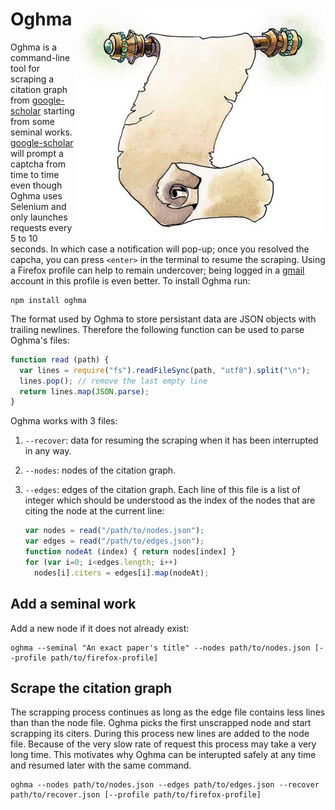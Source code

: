 # Oghma <img src="oghma.png" align="right" alt="oghma-logo" title="Oghma"/>

Oghma is a command-line tool for scraping a citation graph from [google-scholar](https://scholar.google.com/) starting from some seminal works.
[google-scholar](https://scholar.google.com/) will prompt a captcha from time to time even though Oghma uses Selenium and only launches requests every 5 to 10 seconds.
In which case a notification will pop-up; once you resolved the capcha, you can press `<enter>` in the terminal to resume the scraping.
Using a Firefox profile can help to remain undercover; being logged in a [gmail](https://mail.google.com) account in this profile is even better.
To install Oghma run:

```
npm install oghma
```

The format used by Oghma to store persistant data are JSON objects with trailing newlines.
Therefore the following function can be used to parse Oghma's files:

```js
function read (path) {
  var lines = require("fs").readFileSync(path, "utf8").split("\n");
  lines.pop(); // remove the last empty line
  return lines.map(JSON.parse);
}
```

Oghma works with 3 files:
  1. `--recover`: data for resuming the scraping when it has been interrupted in any way.
  2. `--nodes`: nodes of the citation graph.
  3. `--edges`: edges of the citation graph.
     Each line of this file is a list of integer which should be understood as the index of the nodes that are citing the node at the current line:

     ```js
     var nodes = read("/path/to/nodes.json");
     var edges = read("/path/to/edges.json");
     function nodeAt (index) { return nodes[index] }
     for (var i=0; i<edges.length; i++)
       nodes[i].citers = edges[i].map(nodeAt);
     ```

## Add a seminal work

Add a new node if it does not already exist:

```
oghma --seminal "An exact paper's title" --nodes path/to/nodes.json [--profile path/to/firefox-profile]
```

## Scrape the citation graph

The scrapping process continues as long as the edge file contains less lines than than the node file.
Oghma picks the first unscrapped node and start scrapping its citers.
During this process new lines are added to the node file.
Because of the very slow rate of request this process may take a very long time.
This motivates why Oghma can be interupted safely at any time and resumed later with the same command.

```
oghma --nodes path/to/nodes.json --edges path/to/edges.json --recover path/to/recover.json [--profile path/to/firefox-profile]
```
